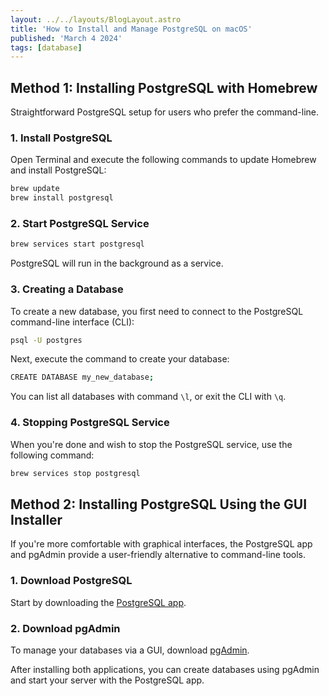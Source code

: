 ```yaml
---
layout: ../../layouts/BlogLayout.astro
title: 'How to Install and Manage PostgreSQL on macOS'
published: 'March 4 2024'
tags: [database]
---
```


## Method 1: Installing PostgreSQL with Homebrew

Straightforward PostgreSQL setup for users who prefer the command-line.

### 1. Install PostgreSQL

Open Terminal and execute the following commands to update Homebrew and install PostgreSQL:

```sh
brew update
brew install postgresql
```

### 2. Start PostgreSQL Service

```sh
brew services start postgresql
```

PostgreSQL will run in the background as a service.

### 3. Creating a Database

To create a new database, you first need to connect to the PostgreSQL command-line interface (CLI):

```sh
psql -U postgres
```

Next, execute the command to create your database:

```sh
CREATE DATABASE my_new_database;
```

You can list all databases with command `\l`, or exit the CLI with `\q`.

### 4. Stopping PostgreSQL Service

When you're done and wish to stop the PostgreSQL service, use the following command:

```sh
brew services stop postgresql
```

## Method 2: Installing PostgreSQL Using the GUI Installer

If you're more comfortable with graphical interfaces, the PostgreSQL app and pgAdmin provide a user-friendly alternative to command-line tools.

### 1. Download PostgreSQL

Start by downloading the [PostgreSQL app](https://postgresapp.com/).

### 2. Download pgAdmin

To manage your databases via a GUI, download [pgAdmin](https://www.pgadmin.org/).

After installing both applications, you can create databases using pgAdmin and start your server with the PostgreSQL app.
